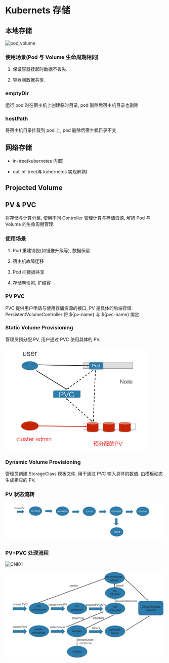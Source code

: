 # Kubernets 存储

## 本地存储

![pod_volume](./yamls/volume/pod_volume.yaml)

### 使用场景(Pod 与 Volume 生命周期相同)

1. 保证容器挂起时数据不丢失.

2. 容器间数据共享.

### emptyDir

运行 pod 时在宿主机上创建临时目录, pod 删除后宿主机目录也删除

### hostPath

将宿主机目录挂载到 pod 上, pod 删除后宿主机目录不变

## 网络存储

- in-tree(kubernetes 内置)

- out-of-tree(与 kubernetes 实现解耦)

## Projected Volume

## PV & PVC

将存储与计算分离, 使用不同 Controller 管理计算与存储资源,
解耦 Pod 与 Volume 的生命周期管理.

### 使用场景

1. Pod 重建销毁(如镜像升级等), 数据保留

2. 宿主机故障迁移

3. Pod 间数据共享

4. 存储卷快照, 扩缩容

### PV PVC

PVC 提供用户申请与使用存储资源的接口, PV 是具体的后端存储.
PersistentVolumeController 将 ${pv-name} 与 ${pvc-name} 绑定.

### Static Volume Provisioning

管理员预分配 PV, 用户通过 PVC 使用具体的 PV.

![static volume provision](./images/static_volume_provision.png)

### Dynamic Volume Provisioning

管理员创建 StorageClass 模板文件, 用于通过 PVC 输入具体的数值.
由模板动态生成相应的 PV.

### PV 状态流转

![pv state](./images/pv_state.png)

### PV+PVC 处理流程

![CNI01](./images/cni_01.png)

![CNI02](./images/cni_02.png)
